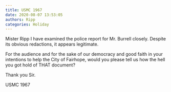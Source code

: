 ```yaml
---
title: USMC 1967
date: 2020-08-07 13:53:05
authors: Ripp
categories: Holiday
---
```


 Mister Ripp I have examined the police report for Mr. Burrell closely.
Despite its obvious redactions, it appears legitimate.

For the audience and for the sake of our democracy and good faith in your
intentions to help the City of Fairhope, would you please tell us how
the hell you got hold of THAT document?

Thank you Sir.

USMC 1967